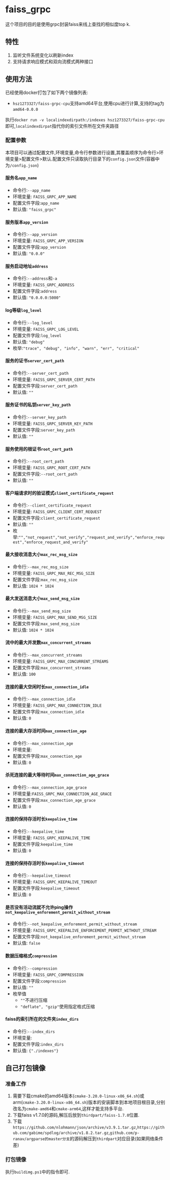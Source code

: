 # faiss_grpc

这个项目的目的是使用grpc封装faiss来线上查找的相似度top k.

## 特性

1. 监听文件系统变化以刷新index
2. 支持请求响应模式和双向流模式两种接口

## 使用方法

已经使用docker打包了如下两个镜像列表:

+ `hsz1273327/faiss-grpc-cpu`支持amd64平台,使用cpu进行计算,支持的tag为`amd64-0.0.0`
<!-- + `hsz1273327/faiss-grpc-gpu`支持amd64和arm64平台,使用cpu进行计算 -->

执行`docker run -v localindexdirpath:/indexes hsz1273327/faiss-grpc-cpu`即可,`localindexdirpat`指代你的索引文件所在文件夹路径

### 配置参数

本项目可以通过配置文件,环境变量,命令行参数进行设置,其覆盖顺序为命令行>环境变量>配置文件>默认.配置文件只读取执行目录下的`config.json`文件(容器中为`/config.json`)

#### 服务名`app_name`

+ 命令行:`--app_name`
+ 环境变量: `FAISS_GRPC_APP_NAME`
+ 配置文件字段:`app_name`
+ 默认值: `"faiss_grpc"`

#### 服务版本`app_version`

+ 命令行:`--app_version`
+ 环境变量: `FAISS_GRPC_APP_VERSION`
+ 配置文件字段:`app_version`
+ 默认值: `"0.0.0"`

#### 服务启动地址`address`

+ 命令行:`--address`和`-a`
+ 环境变量: `FAISS_GRPC_ADDRESS`
+ 配置文件字段:`address`
+ 默认值: `"0.0.0.0:5000"`

#### log等级`log_level`

+ 命令行:`--log_level`
+ 环境变量: `FAISS_GRPC_LOG_LEVEL`
+ 配置文件字段:`log_level`
+ 默认值: `"debug"`
+ 枚举:`"trace", "debug", "info", "warn", "err", "critical"`

#### 服务的证书`server_cert_path`

+ 命令行:`--server_cert_path`
+ 环境变量: `FAISS_GRPC_SERVER_CERT_PATH`
+ 配置文件字段:`server_cert_path`
+ 默认值: `""`

#### 服务证书的私钥`server_key_path`

+ 命令行:`--server_key_path`
+ 环境变量: `FAISS_GRPC_SERVER_KEY_PATH`
+ 配置文件字段:`server_key_path`
+ 默认值: `""`

#### 服务使用的根证书`root_cert_path`

+ 命令行:`--root_cert_path`
+ 环境变量: `FAISS_GRPC_ROOT_CERT_PATH`
+ 配置文件字段:`--root_cert_path`
+ 默认值: `""`

#### 客户端请求时的验证模式`client_certificate_request`

+ 命令行:`--client_certificate_request`
+ 环境变量: `FAISS_GRPC_CLIENT_CERT_REQUEST`
+ 配置文件字段:`client_certificate_request`
+ 默认值: `""`
+ 枚举:`"","not_request","not_verify","request_and_verify","enforce_request","enforce_request_and_verify"`

#### 最大接收消息大小`max_rec_msg_size`

+ 命令行:`--max_rec_msg_size`
+ 环境变量: `FAISS_GRPC_MAX_REC_MSG_SIZE`
+ 配置文件字段:`max_rec_msg_size`
+ 默认值: `1024 * 1024`

#### 最大发送消息大小`max_send_msg_size`

+ 命令行:`--max_send_msg_size`
+ 环境变量: `FAISS_GRPC_MAX_SEND_MSG_SIZE`
+ 配置文件字段:`max_send_msg_size`
+ 默认值: `1024 * 1024`

#### 流中的最大并发数`max_concurrent_streams`

+ 命令行:`--max_concurrent_streams`
+ 环境变量: `FAISS_GRPC_MAX_CONCURRENT_STREAMS`
+ 配置文件字段:`max_concurrent_streams`
+ 默认值: `100`

#### 连接的最大空闲时长`max_connection_idle`

+ 命令行:`--max_connection_idle`
+ 环境变量: `FAISS_GRPC_MAX_CONNECTION_IDLE`
+ 配置文件字段:`max_connection_idle`
+ 默认值: `0`

#### 连接的最大存活时间`max_connection_age`

+ 命令行:`--max_connection_age`
+ 环境变量: 
+ 配置文件字段:`max_connection_age`
+ 默认值: `0`

#### 杀死连接的最大等待时间`max_connection_age_grace`

+ 命令行:`--max_connection_age_grace`
+ 环境变量:`FAISS_GRPC_MAX_CONNECTION_AGE_GRACE`
+ 配置文件字段:`max_connection_age_grace`
+ 默认值: `0`

#### 连接的保持存活时长`keepalive_time`

+ 命令行:`--keepalive_time`
+ 环境变量: `FAISS_GRPC_KEEPALIVE_TIME`
+ 配置文件字段:`keepalive_time`
+ 默认值: `0`

#### 连接的保持存活时长`keepalive_timeout`

+ 命令行:`--keepalive_timeout`
+ 环境变量: `FAISS_GRPC_KEEPALIVE_TIMEOUT`
+ 配置文件字段:`keepalive_timeout`
+ 默认值: `0`

#### 是否没有活动流就不允许ping操作`not_keepalive_enforement_permit_without_stream`

+ 命令行:`--not_keepalive_enforement_permit_without_stream`
+ 环境变量: `FAISS_GRPC_KEEPALIVE_ENFORCEMENT_PERMIT_WITHOUT_STREAM`
+ 配置文件字段:`not_keepalive_enforement_permit_without_stream`
+ 默认值: `false`

#### 数据压缩格式`compression`

+ 命令行:`--compression`
+ 环境变量: `FAISS_GRPC_COMPRESSION`
+ 配置文件字段:`compression`
+ 默认值: `""`
+ 枚举值
    + `""`不进行压缩
    + `"deflate", "gzip"`使用指定格式压缩

#### faiss的索引所在的文件夹`index_dirs`

+ 命令行:`--index_dirs`
+ 环境变量:
+ 配置文件字段:`index_dirs`
+ 默认值: `{"./indexes"}`

## 自己打包镜像

### 准备工作

1. 需要下载cmake的amd64版本(`cmake-3.20.0-linux-x86_64.sh`)或arm(`cmake-3.20.0-linux-x86_64.sh`)版本的安装脚本到本地项目根目录,分别改名为`cmake-amd64`和`cmake-arm64`,这样才能支持多平台.
2. 下载faiss v1.7.0的源码,解压后放到`thirdpart/faiss-1.7.0`位置.
3. 下载`https://github.com/nlohmann/json/archive/v3.9.1.tar.gz`,`https://github.com/gabime/spdlog/archive/v1.8.2.tar.gz`,`github.com/p-ranav/argparse的master分支`的源码解压到`thirdpart`对应目录(如果网络条件差)

### 打包镜像

执行`buildimg.ps1`中的指令即可.
